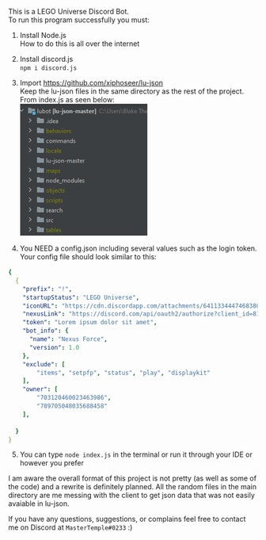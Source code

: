 This is a LEGO Universe Discord Bot.\
To run this program successfully you must:
1. Install Node.js\
   How to do this is all over the internet
2. Install discord.js\
   `npm i discord.js`
3. Import https://github.com/xiphoseer/lu-json \
Keep the lu-json files in the same directory as the rest of the project. From index.js as seen below: \
   ![img.png](img.png)
   
4. You NEED a config.json including several values such as the login token.\
Your config file should look similar to this:

```yaml
{
  {
    "prefix": "!",
    "startupStatus": "LEGO Universe",
    "iconURL": "https://cdn.discordapp.com/attachments/641133444746838016/813621671461781544/circle-cropped_1.png",
    "nexusLink": "https://discord.com/api/oauth2/authorize?client_id=813618765685456916&permissions=52288&scope=bot",
    "token": "Lorem ipsum dolor sit amet",
    "bot_info": {
      "name": "Nexus Force",
      "version": 1.0
    },
    "exclude": [
        "items", "setpfp", "status", "play", "displaykit"
    ],
    "owner": [
        "703120460023463986",
        "789705048035688458"
    ],

  }
}
```
5. You can type `node index.js` in the terminal or run it through your IDE or however you prefer

I am aware the overall format of this project is not pretty (as well as some of the code) and a rewrite is definitely planned. All the random files in the main directory are me messing with the client to get json data that was not easily avaiable in lu-json.

If you have any questions, suggestions, or complains feel free to contact me on Discord at `MasterTemple#0233`  :)



